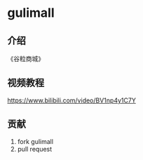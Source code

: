 # gulimall

## 介绍
《谷粒商城》

## 视频教程

https://www.bilibili.com/video/BV1np4y1C7Y

## 贡献

1. fork gulimall
2. pull request